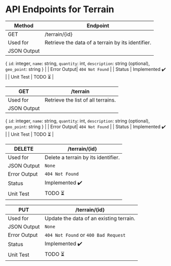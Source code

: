 # API Endpoints for Terrain

| Method      | Endpoint                                                  |
| ----------- | --------------------------------------------------------- |
| GET         | /terrain/{id}                                             |
| Used for    | Retrieve the data of a terrain by its identifier.        |
| JSON Output |
{
  `id`: integer,
  `name`: string,
  `quantity`: int,
  `description`: string (optional),
  `geo_point`: string
}                                                       |
| Error Output| `404 Not Found`                                          |
| Status      | Implemented ✔️                                            |
| Unit Test   | TODO ⏳                                                   |

| GET         | /terrain                                                 |
| ----------- | --------------------------------------------------------- |
| Used for    | Retrieve the list of all terrains.                       |
| JSON Output | 
{
  `id`: integer,
  `name`: string,
  `quantity`: int,
  `description`: string (optional),
  `geo_point`: string
}                                                       |
| Error Output| `404 Not Found`                                          |
| Status      | Implemented ✔️                                            |
| Unit Test   | TODO ⏳                                                   |

| DELETE      | /terrain/{id}                                            |
| ----------- | -------------------------------------------------------- |
| Used for    | Delete a terrain by its identifier.                      |
| JSON Output | `None`                                                   |
| Error Output| `404 Not Found`                                          |
| Status      | Implemented ✔️                                            |
| Unit Test   | TODO ⏳                                                   |

| PUT         | /terrain/{id}                                            |
| ----------- | -------------------------------------------------------- |
| Used for    | Update the data of an existing terrain.                  |
| JSON Output | `None`                                                   |
| Error Output| `404 Not Found` or `400 Bad Request`                     |
| Status      | Implemented ✔️                                            |
| Unit Test   | TODO ⏳                                                   |
